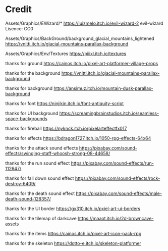 # Credit

Assets/Graphics/EWizard/*
https://luizmelo.itch.io/evil-wizard-2 evil-wizard Lisence: CC0


Assets/Graphics/BackGround/background_glacial_mountains_lightened
https://vnitti.itch.io/glacial-mountains-parallax-background

Assets/Graphics/Env/Textures
https://piiixl.itch.io/textures

thanks for ground
https://cainos.itch.io/pixel-art-platformer-village-props

thanks for the background
https://vnitti.itch.io/glacial-mountains-parallax-background

thanks for background
https://ansimuz.itch.io/mountain-dusk-parallax-background

thanks for font
https://ninjikin.itch.io/font-antiquity-script

thanks for UI background
https://screamingbrainstudios.itch.io/seamless-space-backgrounds

thanks for fireball
https://nyknck.itch.io/pixelarteffectfx017

thanks for effects
https://bdragon1727.itch.io/1050-rpg-effects-64x64

thanks for the attack sound effects
https://pixabay.com/sound-effects/swinging-staff-whoosh-strong-08-44658/

thanks for the run sound effect
https://pixabay.com/sound-effects/run-112647/

thanks for fall down sound effect
https://pixabay.com/sound-effects/rock-destroy-6409/

thanks for the death sound effect
https://pixabay.com/sound-effects/male-death-sound-128357/

thanks for the UI border
https://gx310.itch.io/pxiel-art-ui-borders

thanks for the tilemap of darkcave
https://maaot.itch.io/2d-browncave-assets

thanks for the items
https://cainos.itch.io/pixel-art-icon-pack-rpg

thanks for the skeleton
https://dotto-e.itch.io/skeleton-platformer




